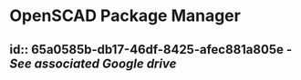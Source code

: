 # OpenSCAD Package Manager
id:: 65a0585b-db17-46df-8425-afec881a805e
	- *See associated Google drive*
-